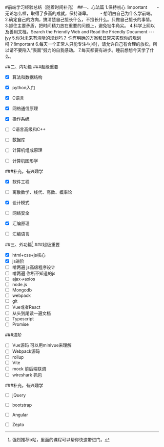 #前端学习经验总结（随着时间补充）
##一、心法篇
1.保持初心  !important
&ensp;&ensp;&ensp;&ensp;- 无论怎么样，取得了多高的成就，保持谦卑。
&ensp;&ensp;&ensp;&ensp;- 想明白自己为什么学前端。
2.确定自己的方向，搞清楚自己擅长什么，不擅长什么。只做自己擅长的事情。
3.抓住主要矛盾，把时间精力放在重要的问题上，避免钻牛角尖。
4.科学上网以及善用文档。Search the Friendly Web and Read the Friendly Document ---jyy
5.你对未来有清晰的规划吗？ 你有明确的方案和日常来实现你的规划吗？!important
6.每天一个正常人只能专注4小时，请允许自己有合理的放松，所以请不要陷入“表面”努力的自我感动。
7.每天都要有进步。睡前想想今天学了什么。

##二、内功篇
###超级重要
- [X] 算法和数据结构
- [X] python入门
- [X] C语言
- [X] 网络通信原理
- [X] 操作系统
- [ ] C语言高级和C++
- [ ] 数据库
- [ ] 计算机组成原理
- [ ] 计算机图形学


###补充，有兴趣学
- [X] 软件工程
- [ ] 离散数学、线代、高数、概率论
- [X] 设计模式
- [ ] 网络安全
- [X] 汇编原理
- [ ] 汇编语言


##三、外功篇[^1]
###超级重要
- [X] html+css+js核心
- [X] js进阶
- [ ] 啃两遍 js高级程序设计
- [ ] 啃两遍 你所不知道的js
- [ ] ajax->axios
- [ ] node.js
- [ ] Mongodb
- [ ] webpack
- [ ] git
- [ ] Vue或者React
- [ ] 从头到尾读一遍文档
- [ ] Typescript
- [ ] Promise

###进阶
- [ ] Vue源码 可以用minivue来理解
- [ ] Webpack源码
- [ ] rollup
- [ ] Vite
- [ ] mock 前后端联调
- [ ] wireshark 抓包

###补充，有兴趣学
- [ ] jQuery
- [ ] bootstrap
- [ ] Angular
- [ ] Zepto



[^1]:强烈推荐b站，里面的课程可以帮你快速带进门。


